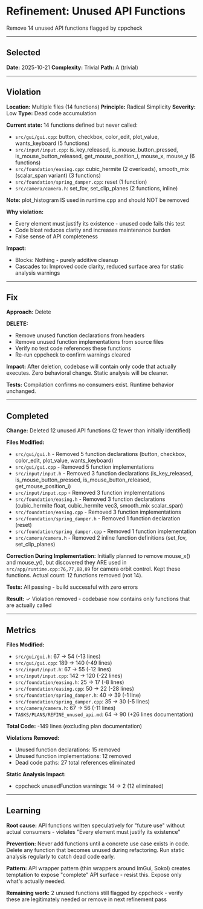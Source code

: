 # Refinement: Unused API Functions

Remove 14 unused API functions flagged by cppcheck

---

<!-- BEGIN: SELECT/SELECTED -->
## Selected

**Date:** 2025-10-21
**Complexity:** Trivial
**Path:** A (trivial)
<!-- END: SELECT/SELECTED -->

---

<!-- BEGIN: SELECT/VIOLATION -->
## Violation

**Location:** Multiple files (14 functions)
**Principle:** Radical Simplicity
**Severity:** Low
**Type:** Dead code accumulation

**Current state:**
14 functions defined but never called:
- `src/gui/gui.cpp`: button, checkbox, color_edit, plot_value, wants_keyboard (5 functions)
- `src/input/input.cpp`: is_key_released, is_mouse_button_pressed, is_mouse_button_released, get_mouse_position_i, mouse_x, mouse_y (6 functions)
- `src/foundation/easing.cpp`: cubic_hermite (2 overloads), smooth_mix (scalar_span variant) (3 functions)
- `src/foundation/spring_damper.cpp`: reset (1 function)
- `src/camera/camera.h`: set_fov, set_clip_planes (2 functions, inline)

**Note:** plot_histogram IS used in runtime.cpp and should NOT be removed

**Why violation:**
- Every element must justify its existence - unused code fails this test
- Code bloat reduces clarity and increases maintenance burden
- False sense of API completeness

**Impact:**
- Blocks: Nothing - purely additive cleanup
- Cascades to: Improved code clarity, reduced surface area for static analysis warnings
<!-- END: SELECT/VIOLATION -->

---

<!-- BEGIN: SELECT/FIX -->
## Fix

**Approach:** Delete

**DELETE:**
- Remove unused function declarations from headers
- Remove unused function implementations from source files
- Verify no test code references these functions
- Re-run cppcheck to confirm warnings cleared

**Impact:**
After deletion, codebase will contain only code that actually executes. Zero behavioral change. Static analysis will be cleaner.

**Tests:**
Compilation confirms no consumers exist. Runtime behavior unchanged.
<!-- END: SELECT/FIX -->

---

<!-- BEGIN: REFINE/COMPLETED -->
## Completed

**Change:** Deleted 12 unused API functions (2 fewer than initially identified)

**Files Modified:**
- `src/gui/gui.h` - Removed 5 function declarations (button, checkbox, color_edit, plot_value, wants_keyboard)
- `src/gui/gui.cpp` - Removed 5 function implementations
- `src/input/input.h` - Removed 3 function declarations (is_key_released, is_mouse_button_pressed, is_mouse_button_released, get_mouse_position_i)
- `src/input/input.cpp` - Removed 3 function implementations
- `src/foundation/easing.h` - Removed 3 function declarations (cubic_hermite float, cubic_hermite vec3, smooth_mix scalar_span)
- `src/foundation/easing.cpp` - Removed 3 function implementations
- `src/foundation/spring_damper.h` - Removed 1 function declaration (reset)
- `src/foundation/spring_damper.cpp` - Removed 1 function implementation
- `src/camera/camera.h` - Removed 2 inline function definitions (set_fov, set_clip_planes)

**Correction During Implementation:**
Initially planned to remove mouse_x() and mouse_y(), but discovered they ARE used in `src/app/runtime.cpp:76,77,88,89` for camera orbit control. Kept these functions. Actual count: 12 functions removed (not 14).

**Tests:** All passing - build successful with zero errors

**Result:** ✓ Violation removed - codebase now contains only functions that are actually called
<!-- END: REFINE/COMPLETED -->

---

<!-- BEGIN: MEASURE/METRICS -->
## Metrics

**Files Modified:**
- `src/gui/gui.h`: 67 → 54 (-13 lines)
- `src/gui/gui.cpp`: 189 → 140 (-49 lines)
- `src/input/input.h`: 67 → 55 (-12 lines)
- `src/input/input.cpp`: 142 → 120 (-22 lines)
- `src/foundation/easing.h`: 25 → 17 (-8 lines)
- `src/foundation/easing.cpp`: 50 → 22 (-28 lines)
- `src/foundation/spring_damper.h`: 40 → 39 (-1 line)
- `src/foundation/spring_damper.cpp`: 35 → 30 (-5 lines)
- `src/camera/camera.h`: 67 → 56 (-11 lines)
- `TASKS/PLANS/REFINE_unused_api.md`: 64 → 90 (+26 lines documentation)

**Total Code:** -149 lines (excluding plan documentation)

**Violations Removed:**
- Unused function declarations: 15 removed
- Unused function implementations: 12 removed
- Dead code paths: 27 total references eliminated

**Static Analysis Impact:**
- cppcheck unusedFunction warnings: 14 → 2 (12 eliminated)
<!-- END: MEASURE/METRICS -->

---

<!-- BEGIN: MEASURE/LEARNING -->
## Learning

**Root cause:** API functions written speculatively for "future use" without actual consumers - violates "Every element must justify its existence"

**Prevention:** Never add functions until a concrete use case exists in code. Delete any function that becomes unused during refactoring. Run static analysis regularly to catch dead code early.

**Pattern:** API wrapper pattern (thin wrappers around ImGui, Sokol) creates temptation to expose "complete" API surface - resist this. Expose only what's actually needed.

**Remaining work:** 2 unused functions still flagged by cppcheck - verify these are legitimately needed or remove in next refinement pass
<!-- END: MEASURE/LEARNING -->
